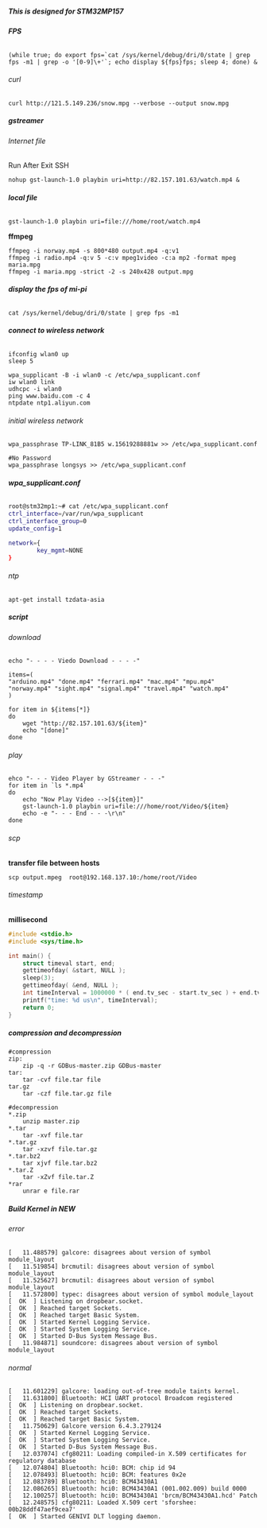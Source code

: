 ##### This is designed for STM32MP157

###### **FPS**

```shell
(while true; do export fps=`cat /sys/kernel/debug/dri/0/state | grep fps -m1 | grep -o '[0-9]\+'`; echo display ${fps}fps; sleep 4; done) &
```

###### curl

```shell
curl http://121.5.149.236/snow.mpg --verbose --output snow.mpg
```

##### gstreamer

###### Internet file

Run After Exit SSH

```shell
nohup gst-launch-1.0 playbin uri=http://82.157.101.63/watch.mp4 &
```

###### **local file**

```shell
gst-launch-1.0 playbin uri=file:///home/root/watch.mp4
```

**ffmpeg**

```shell
ffmpeg -i norway.mp4 -s 800*480 output.mp4 -q:v1
ffmpeg -i radio.mp4 -q:v 5 -c:v mpeg1video -c:a mp2 -format mpeg maria.mpg
ffmpeg -i maria.mpg -strict -2 -s 240x428 output.mpg
```

###### **display the fps of mi-pi**

```
cat /sys/kernel/debug/dri/0/state | grep fps -m1
```

###### **connect to wireless network**

```shell
ifconfig wlan0 up
sleep 5

wpa_supplicant -B -i wlan0 -c /etc/wpa_supplicant.conf
iw wlan0 link
udhcpc -i wlan0
ping www.baidu.com -c 4
ntpdate ntp1.aliyun.com
```

###### initial wireless network

```shell
wpa_passphrase TP-LINK_81B5 w.15619288881w >> /etc/wpa_supplicant.conf
```

```shell
#No Password
wpa_passphrase longsys >> /etc/wpa_supplicant.conf
```

###### **wpa_supplicant.conf**

```sh
root@stm32mp1:~# cat /etc/wpa_supplicant.conf
ctrl_interface=/var/run/wpa_supplicant
ctrl_interface_group=0
update_config=1

network={
        key_mgmt=NONE
}
```

###### ntp

```shell
apt-get install tzdata-asia
```

##### script

###### download

```shell
echo "- - - - Viedo Download - - - -"

items=(
"arduino.mp4" "done.mp4" "ferrari.mp4" "mac.mp4" "mpu.mp4"
"norway.mp4" "sight.mp4" "signal.mp4" "travel.mp4" "watch.mp4"
)

for item in ${items[*]}
do 
	wget "http://82.157.101.63/${item}" 
	echo "[done]"
done
```

###### play

```shell
ehco "- - - Video Player by GStreamer - - -"
for item in `ls *.mp4`
do
	echo "Now Play Video -->[${item}]"
	gst-launch-1.0 playbin uri=file:///home/root/Video/${item}
	echo -e "- - - End - - -\r\n"
done
```

###### scp

**transfer file between hosts**

```
scp output.mpeg  root@192.168.137.10:/home/root/Video
```

###### timestamp

**millisecond**

```c
#include <stdio.h>
#include <sys/time.h>

int main() {
    struct timeval start, end;
    gettimeofday( &start, NULL );
    sleep(3); 
    gettimeofday( &end, NULL );
    int timeInterval = 1000000 * ( end.tv_sec - start.tv_sec ) + end.tv_usec - start.tv_usec; 
    printf("time: %d us\n", timeInterval);
    return 0;
}
```

##### compression and decompression

```shell
#compression 
zip:
	zip -q -r GDBus-master.zip GDBus-master
tar:
	tar -cvf file.tar file
tar.gz
	tar -czf file.tar.gz file

#decompression
*.zip
	unzip master.zip
*.tar
	tar -xvf file.tar
*.tar.gz
	tar -xzvf file.tar.gz
*.tar.bz2
	tar xjvf file.tar.bz2
*.tar.Z
	tar -xZvf file.tar.Z
*rar
	unrar e file.rar
```

##### Build Kernel in NEW

###### error

```
[   11.488579] galcore: disagrees about version of symbol module_layout
[   11.519854] brcmutil: disagrees about version of symbol module_layout
[   11.525627] brcmutil: disagrees about version of symbol module_layout
[   11.572800] typec: disagrees about version of symbol module_layout
[  OK  ] Listening on dropbear.socket.
[  OK  ] Reached target Sockets.
[  OK  ] Reached target Basic System.
[  OK  ] Started Kernel Logging Service.
[  OK  ] Started System Logging Service.
[  OK  ] Started D-Bus System Message Bus.
[   11.984871] soundcore: disagrees about version of symbol module_layout
```

###### normal

```
[   11.601229] galcore: loading out-of-tree module taints kernel.
[   11.631800] Bluetooth: HCI UART protocol Broadcom registered
[  OK  ] Listening on dropbear.socket.
[  OK  ] Reached target Sockets.
[  OK  ] Reached target Basic System.
[   11.750629] Galcore version 6.4.3.279124
[  OK  ] Started Kernel Logging Service.
[  OK  ] Started System Logging Service.
[  OK  ] Started D-Bus System Message Bus.
[   12.037074] cfg80211: Loading compiled-in X.509 certificates for regulatory database
[   12.074804] Bluetooth: hci0: BCM: chip id 94
[   12.078493] Bluetooth: hci0: BCM: features 0x2e
[   12.083789] Bluetooth: hci0: BCM43430A1
[   12.086265] Bluetooth: hci0: BCM43430A1 (001.002.009) build 0000
[   12.100257] Bluetooth: hci0: BCM43430A1 'brcm/BCM43430A1.hcd' Patch
[   12.248575] cfg80211: Loaded X.509 cert 'sforshee: 00b28ddf47aef9cea7'
[  OK  ] Started GENIVI DLT logging daemon.
```



